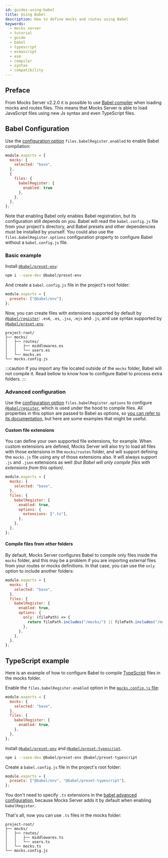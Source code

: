 ```yaml
---
id: guides-using-babel
title: Using Babel
description: How to define mocks and routes using Babel
keywords:
  - mocks server
  - tutorial
  - guide
  - babel
  - typescript
  - ecmascript
  - esm
  - compiler
  - syntax
  - compatibility
---
```


## Preface

From Mocks Server v2.2.0 it is possible to use [Babel compiler](https://babeljs.io/) when loading mocks and routes files. This means that Mocks Server is able to load JavaScript files using new Js syntax and even TypeScript files.

## Babel Configuration

Use the [configuration option](configuration-options.md) `files.babelRegister.enabled` to enable Babel compilation:

```js
module.exports = {
  mocks: {
    selected: "base",
  },
  {
    files: {
      babelRegister: {
        enabled: true
      },
    },
  },
};
```

Note that enabling Babel only enables Babel registration, but its configuration still depends on you. Babel  will read the `babel.config.js` file from your project's directory, and Babel presets and other dependencies must be installed by yourself. You could also use the `files.babelRegister.options` configuration property to configure Babel without a `babel.config.js` file.

### Basic example

Install [`@babel/preset-env`](https://babeljs.io/docs/en/babel-preset-env):

```bash
npm i --save-dev @babel/preset-env
```

And create a `babel.config.js` file in the project's root folder:

```js
module.exports = {
  presets: ["@babel/env"],
};
```

Now, you can create files with extensions supported by default by [`@babel/register`](https://babeljs.io/docs/en/babel-register): `.es6`, `.es`, `.jsx`, `.mjs` and `.js`, and use syntax supported by [`@babel/preset-env`](https://babeljs.io/docs/en/babel-preset-env).

```
project-root/
├── mocks/
│   ├── routes/
│   │   ├── middlewares.es
│   │   └── users.es
│   └── mocks.es
└── mocks.config.js
```

:::caution
If you import any file located outside of the `mocks` folder, Babel will not compile it. Read bellow to know how to configure Babel to process extra folders.
:::

### Advanced configuration

Use the [configuration option](configuration-options.md) `files.babelRegister.options` to configure [`@babel/register`](https://babeljs.io/docs/en/babel-register), which is used under the hood to compile files. All properties in this option are passed to Babel as options, so [you can refer to its documentation](https://babeljs.io/docs/en/babel-register), but here are some examples that might be useful.

#### Custom file extensions

You can define your own supported file extensions, for example. When custom extensions are defined, Mocks Server will also try to load all files with those extensions in the `mocks/routes` folder, and will support defining the `mocks.js` file using any of those extensions also. It will always support `.js` and `.json` extensions as well _(but Babel will only compile files with extensions from this option)_.

```js
module.exports = {
  mocks: {
    selected: "base",
  },
  files: {
    babelRegister: {
      enabled: true,
      options: {
        extensions: [".ts"],
      },
    },
  },
};
```

#### Compile files from other folders

By default, Mocks Server configures Babel to compile only files inside the `mocks` folder, and this may be a problem if you are importing external files from your routes or mocks definitions. In that case, you can use the `only` option to include another folders:

```js
module.exports = {
  mocks: {
    selected: "base",
  },
  files: {
    babelRegister: {
      enabled: true,
      options: {
        only: (filePath) => {
          return filePath.includes("/mocks/") || filePath.includes("/my-folder-to-include/");
        },
      },
    },
  },
};
```

## TypeScript example

Here is an example of how to configure Babel to compile [TypeScript](https://www.typescriptlang.org/) files in the mocks folder.

Enable the `files.babelRegister.enabled` option in the [`mocks.config.js` file](configuration-methods.md):

```js
module.exports = {
  mocks: {
    selected: "base",
  },
  files: {
    babelRegister: {
      enabled: true,
    },
  },
};
```

Install [`@babel/preset-env`](https://babeljs.io/docs/en/babel-preset-env) and [`@babel/preset-typescript`](https://babeljs.io/docs/en/babel-preset-typescript).

```bash
npm i --save-dev @babel/preset-env @babel/preset-typescript
```

Create a `babel.config.js` file in the project's root folder:

```js
module.exports = {
  presets: ["@babel/env", "@babel/preset-typescript"],
};
```

You don't need to specify `.ts` extensions in the [babel advanced configuration](#advanced-configuration), because Mocks Server adds it by default when enabling `babelRegister`.

That's all, now you can use `.ts` files in the mocks folder:

```
project-root/
├── mocks/
│   ├── routes/
│   │   ├── middlewares.ts
│   │   └── users.ts
│   └── mocks.ts
└── mocks.config.js
```
